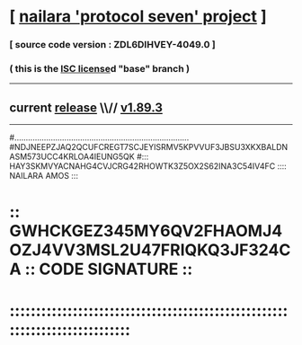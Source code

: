 
# [ [nailara 'protocol seven' project](http://nailara.network/) ]

### [ source code version : ZDL6DIHVEY-4049.0 ]

### ( this is the [ISC license](license)d "base" branch )
---
## current [release](https://github.com/nailara-technologies/protocol-7/releases) \\\\// [v1.89.3](https://github.com/nailara-technologies/protocol-7/releases/tag/v1.89.3)
---

#.............................................................................
#NDJNEEPZJAQ2QCUFCREGT7SCJEYISRMV5KPVVUF3JBSU3XKXBALDNASM573UCC4KRLOA4IEUNG5QK
#::: HAY3SKMVYACNAHG4CVJCRG42RHOWTK3Z5OX2S62INA3C54IV4FC :::: NAILARA AMOS :::
# :: GWHCKGEZ345MY6QV2FHAOMJ4OZJ4VV3MSL2U47FRIQKQ3JF324CA :: CODE SIGNATURE ::
# ::::::::::::::::::::::::::::::::::::::::::::::::::::::::::::::::::::::::::::
